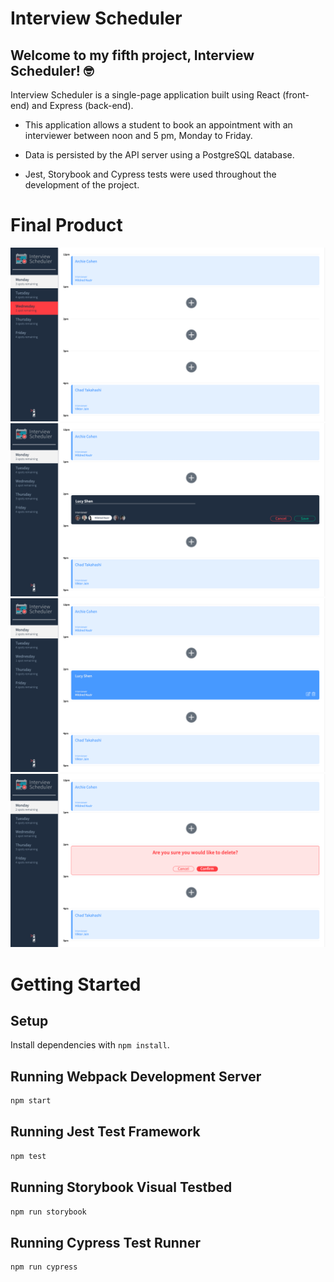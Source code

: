 # Interview Scheduler

## Welcome to my fifth project, Interview Scheduler! 🤓

Interview Scheduler is a single-page application built using React (front-end) and Express (back-end). 

* This application allows a student to book an appointment with an interviewer between noon and 5 pm, Monday to Friday. 

* Data is persisted by the API server using a PostgreSQL database.

* Jest, Storybook and Cypress tests were used throughout the development of the project.

# Final Product

!["Appointments-All"](https://github.com/lucyshen7/scheduler/blob/master/docs/appointments-all.png)
!["Appointment-Form"](https://github.com/lucyshen7/scheduler/blob/master/docs/appointment-form.png)
!["Appointment-Saved"](https://github.com/lucyshen7/scheduler/blob/master/docs/appointment-saved.png)
!["Appointment-Delete"](https://github.com/lucyshen7/scheduler/blob/master/docs/appointment-delete.png)

# Getting Started
## Setup

Install dependencies with `npm install`.

## Running Webpack Development Server

```sh
npm start
```

## Running Jest Test Framework

```sh
npm test
```

## Running Storybook Visual Testbed

```sh
npm run storybook
```

## Running Cypress Test Runner

```sh
npm run cypress
```
